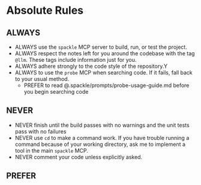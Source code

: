 # Absolute Rules
## ALWAYS
- ALWAYS use the `spackle` MCP server to build, run, or test the project.
- ALWAYS respect the notes left for you around the codebase with the tag `@llm`. These tags include information just for you.
- ALWAYS adhere strongly to the code style of the repository.Y
- ALWAYS to use the `probe` MCP when searching code. If it fails, fall back to your usual method.
  - PREFER to read @.spackle/prompts/probe-usage-guide.md before you begin searching code

## NEVER
- NEVER finish until the build passes with no warnings and the unit tests pass with no failures
- NEVER use `cd` to make a command work. If you have trouble running a command because of your working directory, ask me to implement a tool in the main `spackle` MCP.
- NEVER comment your code unless explicitly asked.

## PREFER

